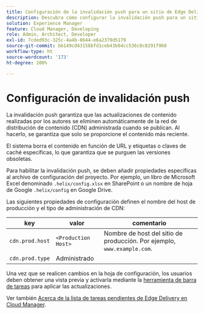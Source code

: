 ```yaml
---
title: Configuración de la invalidación push para un sitio de Edge Delivery
description: Descubra cómo configurar la invalidación push para un sitio de Edge Delivery a fin de garantizar actualizaciones de contenido y un control de almacenamiento en caché eficientes.
solution: Experience Manager
feature: Cloud Manager, Developing
role: Admin, Architect, Developer
exl-id: 7cded93c-325c-4a4b-8644-e6a2379d5179
source-git-commit: bb149cd43158bfd1ceb43b04cc536c8c8291f968
workflow-type: ht
source-wordcount: '173'
ht-degree: 100%

---
```


# Configuración de invalidación push

La invalidación push garantiza que las actualizaciones de contenido realizadas por los autores se eliminen automáticamente de la red de distribución de contenido (CDN) administrada cuando se publican. Al hacerlo, se garantiza que solo se proporcione el contenido más reciente.

El sistema borra el contenido en función de URL y etiquetas o claves de caché específicas, lo que garantiza que se purguen las versiones obsoletas.

Para habilitar la invalidación push, se deben añadir propiedades específicas al archivo de configuración del proyecto. Por ejemplo, un libro de Microsoft Excel denominado `.helix/config.xlsx` en SharePoint o un nombre de hoja de Google `.helix/config` en Google Drive.

Las siguientes propiedades de configuración definen el nombre del host de producción y el tipo de administración de CDN:

| key | valor | comentario |
| --- | --- | --- |
| `cdn.prod.host` | `<Production Host>` | Nombre de host del sitio de producción. Por ejemplo, `www.example.com`. |
| `cdn.prod.type` | Administrado |   |

Una vez que se realicen cambios en la hoja de configuración, los usuarios deben obtener una vista previa y activarla mediante la [herramienta de barra de tareas](https://www.aem.live/docs/sidekick) para aplicar las actualizaciones.

Ver también [Acerca de la lista de tareas pendientes de Edge Delivery en Cloud Manager](/help/implementing/cloud-manager/edge-delivery/introduction-to-edge-delivery-services.md#ed-todo-list).
